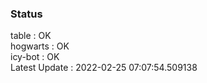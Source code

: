 ### Status


table : OK  
hogwarts : OK  
icy-bot : OK  
Latest Update : 2022-02-25 07:07:54.509138
